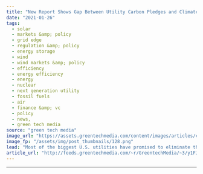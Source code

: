 ```yaml
---
title: "New Report Shows Gap Between Utility Carbon Pledges and Climate Change Imperatives"
date: "2021-01-26"
tags: 
  - solar
  - markets &amp; policy
  - grid edge
  - regulation &amp; policy
  - energy storage
  - wind
  - wind markets &amp; policy
  - efficiency
  - energy efficiency
  - energy
  - nuclear
  - next generation utility
  - fossil fuels
  - air
  - finance &amp; vc
  - policy
  - news,
  - green tech media
source: "green tech media"
image_url: "https://assets.greentechmedia.com/content/images/articles/coal_plant_2_XL.jpg"
image_fp: "/assets/img/post_thumbnails/128.png"
lead: "Most of the biggest U.S. utilities have promised to eliminate their carbon emissions by midcentury. New research asserts that most have undermined those goals by keeping coal plants running and building new natural-gas plants planned to operate for d ..."
article_url: "http://feeds.greentechmedia.com/~r/GreentechMedia/~3/y1FJ8SXm4Sg/new-report-highlights-gap-between-utility-carbon-pledges-and-climate-change-imperatives"
---
```


---
